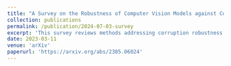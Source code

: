 ```yaml
---
title: "A Survey on the Robustness of Computer Vision Models against Common Corruptions"
collection: publications
permalink: /publication/2024-07-03-survey
excerpt: 'This survey reviews methods addressing corruption robustness and compares popular vision backbones (CNNs, transformers, CLIP) regarding their robustness performance.'
date: 2023-03-11
venue: 'arXiv'
paperurl: 'https://arxiv.org/abs/2305.06024'
---
```


